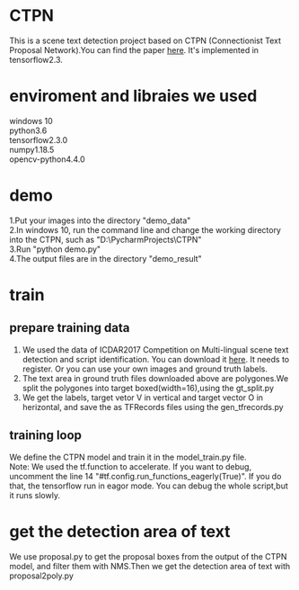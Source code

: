 # CTPN
This is a scene text detection project based on CTPN (Connectionist Text Proposal Network).You can find the paper [here](https://arxiv.org/abs/1609.03605). It's implemented in tensorflow2.3. 
# enviroment and libraies we used
windows 10  
python3.6  
tensorflow2.3.0  
numpy1.18.5  
opencv-python4.4.0  
# demo
1.Put your images into the directory "demo_data"  
2.In windows 10, run the command line and change the working directory into the CTPN, such as "D:\PycharmProjects\CTPN"  
3.Run "python demo.py"  
4.The output files are in the directory "demo_result"
# train
## prepare training data
1. We used the data of ICDAR2017 Competition on Multi-lingual scene text detection and script identification. You can download it [here](https://rrc.cvc.uab.es/?ch=8&com=downloads). It needs to register. Or you can use your own images and ground truth labels.
2. The text area in ground truth files downloaded above are polygones.We split the polygones into target boxed(width=16),using the gt_split.py
3. We get the labels, target vetor V in vertical and target vector O in herizontal, and save the as TFRecords files using the gen_tfrecords.py
## training loop
We define the CTPN model and train it in the model_train.py file.  
Note: We used the tf.function to accelerate. If you want to debug, uncomment the line 14 "#tf.config.run_functions_eagerly(True)". If you do that, the tensorflow run in eagor mode. You can debug the whole script,but it runs slowly.
# get the detection area of text
We use proposal.py to get the proposal boxes from the output of the CTPN model, and filter them with NMS.Then we get the detection area of text with proposal2poly.py

